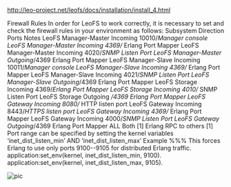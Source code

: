 <http://leo-project.net/leofs/docs/installation/install_4.html>

Firewall Rules
In order for LeoFS to work correctly, it is necessary to set and check the firewall rules in your environment as follows:
Subsystem Direction Ports Notes
LeoFS Manager-Master Incoming 10010/*Manager console
LeoFS Manager-Master Incoming 4369/* Erlang Port Mapper
LeoFS Manager-Master Incoming 4020/*SNMP Listen Port
LeoFS Manager-Master Outgoing*/4369 Erlang Port Mapper
LeoFS Manager-Slave Incoming 10011/*Manager console
LeoFS Manager-Slave Incoming 4369/* Erlang Port Mapper
LeoFS Manager-Slave Incoming 4021/*SNMP Listen Port
LeoFS Manager-Slave Outgoing*/4369 Erlang Port Mapper
LeoFS Storage Incoming 4369/*Erlang Port Mapper
LeoFS Storage Incoming 4010/* SNMP Listen Port
LeoFS Storage Outgoing */4369 Erlang Port Mapper
LeoFS Gateway Incoming 8080/* HTTP listen port
LeoFS Gateway Incoming 8443/*HTTPS listen port
LeoFS Gateway Incoming 4369/* Erlang Port Mapper
LeoFS Gateway Incoming 4000/*SNMP Listen Port
LeoFS Gateway Outgoing*/4369 Erlang Port Mapper
ALL Both [1] Erlang RPC to others
[1] Port range can be specified by setting the kernel variables ‘inet_dist_listen_min’ AND ‘inet_dist_listen_max’
Example
%%% This forces Erlang to use only ports 9100--9105 for distributed Erlang traffic. application:set_env(kernel, inet_dist_listen_min, 9100). application:set_env(kernel, inet_dist_listen_max, 9105).

![pic](/imagesscreenshot_1527428848958.png)

